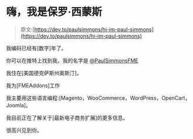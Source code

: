 # 嗨，我是保罗·西蒙斯

> 原文:[https://dev.to/paulsimmons/hi-im-paul-simmons](https://dev.to/paulsimmons/hi-im-paul-simmons)

我编码已经有[数字]年了。

你可以在推特上找到我，我的名字是 [@PaulSimmonsFME](https://twitter.com/PaulSimmonsFME)

我住在[美国德克萨斯州奥斯汀]。

我为[FMEAddons]工作

我主要用这些语言编程:[Magento，WooCommerce，WordPress，OpenCart，Joomla]。

我目前正在了解关于[最新电子商务扩展]的更多信息。

很高兴见到你。